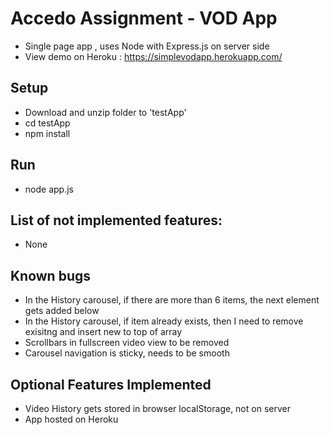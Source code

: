 # Accedo Assignment - VOD App 

- Single page app , uses Node with Express.js on server side
- View demo on Heroku : https://simplevodapp.herokuapp.com/


## Setup

- Download and unzip folder to 'testApp' 
- cd testApp
- npm install

## Run

- node app.js


 ## List of not implemented features:
 - None
 
 ## Known bugs
 -  In the History carousel, if there are more than 6 items, the next element gets added below
 -  In the History carousel, if item already exists, then I need to remove exisitng and insert new to top of array
 -  Scrollbars in fullscreen video view to be removed
 - 	Carousel navigation is sticky,  needs to be smooth

 ## Optional Features Implemented
 - Video History gets stored in browser localStorage, not on server 
 - App hosted on Heroku






 